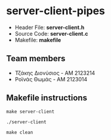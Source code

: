 # server-client-pipes #
* Header File: __server-client.h__   
* Source Code: __server-client.c__    
* Makefile: __makefile__    

## Team members ##
- Τζάκης Διονύσιος - ΑΜ 2123214     
- Ροϊνάς Θωμάς - AM 2123014     

## Makefile instructions ##
```
make server-client
```
```
./server-client   
```
```
make clean
``` 

